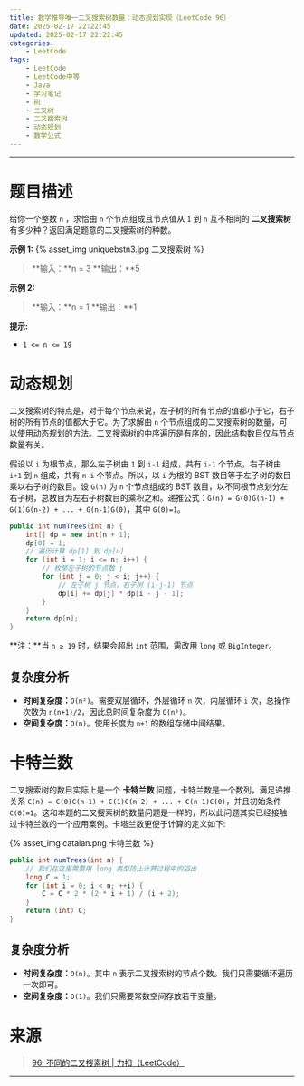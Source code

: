 ```yaml
---
title: 数学推导唯一二叉搜索树数量：动态规划实现（LeetCode 96）
date: 2025-02-17 22:22:45
updated: 2025-02-17 22:22:45
categories:
    - LeetCode
tags:
    - LeetCode
    - LeetCode中等
    - Java
    - 学习笔记
    - 树
    - 二叉树
    - 二叉搜索树
    - 动态规划
    - 数学公式
---
```

---

# 题目描述

给你一个整数 `n` ，求恰由 `n` 个节点组成且节点值从 `1` 到 `n` 互不相同的 **二叉搜索树** 有多少种？返回满足题意的二叉搜索树的种数。

**示例 1:**
{% asset_img uniquebstn3.jpg 二叉搜索树 %}
> **输入：**n = 3
> **输出：**5

**示例 2:**
> **输入：**n = 1
> **输出：**1

**提示:**
* `1 <= n <= 19`

<!-- more -->

# 动态规划

二叉搜索树的特点是，对于每个节点来说，左子树的所有节点的值都小于它，右子树的所有节点的值都大于它。为了求解由 `n` 个节点组成的二叉搜索树的数量，可以使用动态规划的方法。二叉搜索树的中序遍历是有序的，因此结构数目仅与节点数量有关。

假设以 `i` 为根节点，那么左子树由 `1` 到 `i-1` 组成，共有 `i-1` 个节点，右子树由 `i+1` 到 `n` 组成，共有 `n-i` 个节点。所以，以 `i` 为根的 BST 数目等于左子树的数目乘以右子树的数目。设 `G(n)` 为 `n` 个节点组成的 BST 数目，以不同根节点划分左右子树，总数目为左右子树数目的乘积之和。递推公式：`G(n) = G(0)G(n-1) + G(1)G(n-2) + ... + G(n-1)G(0)`，其中 `G(0)=1`。

```java
public int numTrees(int n) {
    int[] dp = new int[n + 1];
    dp[0] = 1;
    // 遍历计算 dp[1] 到 dp[n]
    for (int i = 1; i <= n; i++) {
        // 枚举左子树的节点数 j
        for (int j = 0; j < i; j++) {
            // 左子树 j 节点，右子树 (i-j-1) 节点
            dp[i] += dp[j] * dp[i - j - 1];
        }
    }
    return dp[n];
}
```

**注：**当 `n ≥ 19` 时，结果会超出 `int` 范围，需改用 `long` 或 `BigInteger`。

## 复杂度分析

* **时间复杂度：**`O(n²)`。需要双层循环，外层循环 `n` 次，内层循环 `i` 次，总操作次数为 `n(n+1)/2`，因此总时间复杂度为 `O(n²)`。
* **空间复杂度：**`O(n)`。使用长度为 `n+1` 的数组存储中间结果。

# 卡特兰数

二叉搜索树的数目实际上是一个 **卡特兰数** 问题，卡特兰数是一个数列，满足递推关系 `C(n) = C(0)C(n-1) + C(1)C(n-2) + ... + C(n-1)C(0)`，并且初始条件 `C(0)=1`。这和本题的二叉搜索树的数量问题是一样的，所以此问题其实已经接触过卡特兰数的一个应用案例。卡塔兰数更便于计算的定义如下:

{% asset_img catalan.png 卡特兰数 %}

```java
public int numTrees(int n) {
    // 我们在这里需要用 long 类型防止计算过程中的溢出
    long C = 1;
    for (int i = 0; i < n; ++i) {
        C = C * 2 * (2 * i + 1) / (i + 2);
    }
    return (int) C;
}
```

## 复杂度分析

* **时间复杂度：**`O(n)`。其中 `n` 表示二叉搜索树的节点个数。我们只需要循环遍历一次即可。
* **空间复杂度：**`O(1)`。我们只需要常数空间存放若干变量。

# 来源

> [96. 不同的二叉搜索树 | 力扣（LeetCode）][1]

---

[1]: https://leetcode.cn/problems/unique-binary-search-trees/description/ "96. 完全二叉树的节点个数 | 力扣（LeetCode）"
